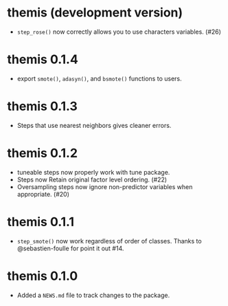 # themis (development version)

* `step_rose()` now correctly allows you to use characters variables. (#26)

# themis 0.1.4

* export `smote()`, `adasyn()`, and `bsmote()` functions to users.

# themis 0.1.3

* Steps that use nearest neighbors gives cleaner errors.

# themis 0.1.2

* tuneable steps now properly work with tune package.
* Steps now Retain original factor level ordering. (#22)
* Oversampling steps now ignore non-predictor variables when appropriate. (#20)

# themis 0.1.1

* `step_smote()` now work regardless of order of classes. Thanks to @sebastien-foulle for point it out #14.

# themis 0.1.0

* Added a `NEWS.md` file to track changes to the package.
